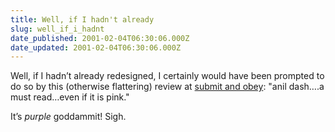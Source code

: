 ```yaml
---
title: Well, if I hadn't already
slug: well_if_i_hadnt
date_published: 2001-02-04T06:30:06.000Z
date_updated: 2001-02-04T06:30:06.000Z
---
```


Well, if I hadn’t already redesigned, I certainly would have been prompted to do so by this (otherwise flattering) review at [submit and obey](http://members.uia.net/comhacker/blogger.html): "anil dash….a must read…even if it is pink."

It’s *purple* goddammit! Sigh.
